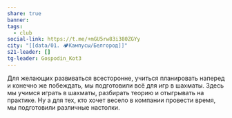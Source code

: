 ```yaml
---
share: true
banner: 
tags:
  - club
social-link: https://t.me/+mGU5rw83i380ZGYy
city: "[[data/01. 🏕️Кампусы/Белгород]]"
s21-leader: []
tg-leader: Gospodin_Kot3
---
```


Для желающих развиваться всесторонне, учиться планировать наперед и конечно же побеждать, мы подготовили всё для игр в шахматы. Здесь мы учимся играть в шахматы, разбирать теорию и отыгрывать на практике. Ну а для тех, кто хочет весело в компании провести время, мы подготовили различные настолки.
